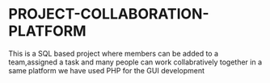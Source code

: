 # PROJECT-COLLABORATION-PLATFORM
This is a SQL based project where members can be added to a team,assigned a task and many people can work collabratively together in a same platform
we have used PHP for the GUI development
